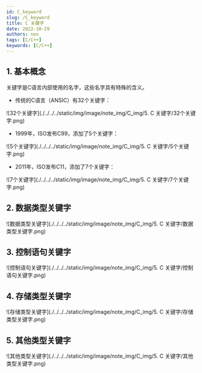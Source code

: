 ```yaml
---
id: C_keyword
slug: /C_keyword
title: C 关键字
date: 2022-10-29
authors: nox
tags: [C/C++]
keywords: [C/C++]
---
```


<!-- truncate -->

## 1. 基本概念

关键字是C语言内部使用的名字，这些名字具有特殊的含义。

+ 传统的C语言（ANSIC）有32个关键字：

![32个关键字](./../../../static/img/image/note_img/C_img/5. C 关键字/32个关键字.png)

+ 1999年，ISO发布C99，添加了5个关键字：

![5个关键字](./../../../static/img/image/note_img/C_img/5. C 关键字/5个关键字.png)

+ 2011年，ISO发布C11，添加了7个关键字：

![7个关键字](./../../../static/img/image/note_img/C_img/5. C 关键字/7个关键字.png)

## 2. 数据类型关键字

![数据类型关键字](./../../../static/img/image/note_img/C_img/5. C 关键字/数据类型关键字.png) 

## 3. 控制语句关键字

![控制语句关键字](./../../../static/img/image/note_img/C_img/5. C 关键字/控制语句关键字.png) 

## 4. 存储类型关键字

![存储类型关键字](./../../../static/img/image/note_img/C_img/5. C 关键字/存储类型关键字.png) 

## 5. 其他类型关键字

![其他类型关键字](./../../../static/img/image/note_img/C_img/5. C 关键字/其他类型关键字.png) 
